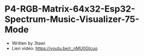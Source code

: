 # P4-RGB-Matrix-64x32-Esp32-Spectrum-Music-Visualizer-75-Mode
* Written by 3tawi
* Lien vidéo: https://youtu.be/r_nMU0Glcuo
